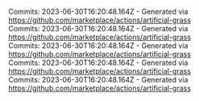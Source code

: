 Commits: 2023-06-30T16:20:48.164Z - Generated via https://github.com/marketplace/actions/artificial-grass
<br>
Commits: 2023-06-30T16:20:48.164Z - Generated via https://github.com/marketplace/actions/artificial-grass
<br>
Commits: 2023-06-30T16:20:48.164Z - Generated via https://github.com/marketplace/actions/artificial-grass
<br>
Commits: 2023-06-30T16:20:48.164Z - Generated via https://github.com/marketplace/actions/artificial-grass
<br>
Commits: 2023-06-30T16:20:48.164Z - Generated via https://github.com/marketplace/actions/artificial-grass
<br>
